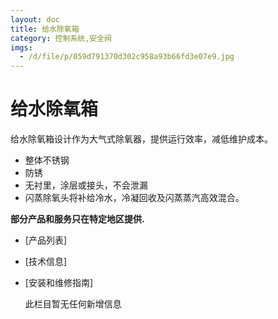 ```yaml
---
layout: doc
title: 给水除氧箱
category: 控制系统,安全阀
imgs:
  - /d/file/p/059d791370d302c958a93b66fd3e07e9.jpg
---
```


# 给水除氧箱

给水除氧箱设计作为大气式除氧器，提供运行效率，减低维护成本。

- 整体不锈钢
- 防锈
- 无衬里，涂层或接头，不会泄漏
- 闪蒸除氧头将补给冷水，冷凝回收及闪蒸蒸汽高效混合。

**部分产品和服务只在特定地区提供.**

- [产品列表]
- [技术信息]
- [安装和维修指南]

  此栏目暂无任何新增信息
